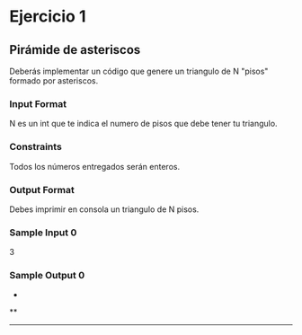 # Ejercicio 1

## Pirámide de asteriscos
Deberás implementar un código que genere un triangulo de N "pisos" formado por asteriscos.

### Input Format

N es un int que te indica el numero de pisos que debe tener tu triangulo.

### Constraints

Todos los números entregados serán enteros.

### Output Format

Debes imprimir en consola un triangulo de N pisos.

### Sample Input 0

3

### Sample Output 0

*
**
***